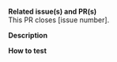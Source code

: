 **Related issue(s) and PR(s)**  
This PR closes [issue number].


**Description**


**How to test**
